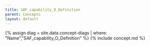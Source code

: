 ```yaml
---
title: SAF_capability_O_Definition
parent: Concepts
layout: default
---
```

{% assign diag = site.data.concept-diags | where: "Name","SAF_capability_O_Definition" %}
{% include concept.md %}